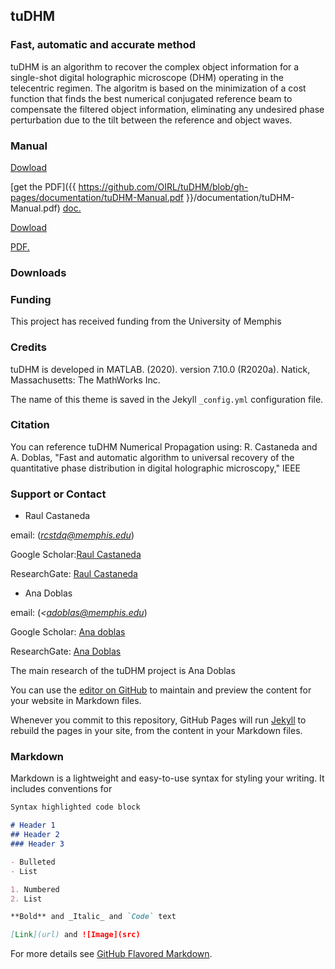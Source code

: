 ## tuDHM
### Fast, automatic and accurate method 

tuDHM is an algorithm to recover the complex object information for a single-shot digital holographic microscope (DHM) operating in the telecentric regimen. The algoritm is based on the minimization of a cost function that finds the best numerical conjugated reference beam to compensate the filtered object information, eliminating any undesired phase perturbation due to the tilt between the reference and object waves. 




### Manual
[Dowload](https://github.com/OIRL/tuDHM/blob/gh-pages/tuDHM-Manual.docx)

[get the PDF]({{ https://github.com/OIRL/tuDHM/blob/gh-pages/documentation/tuDHM-Manual.pdf }}/documentation/tuDHM-Manual.pdf)
<a href="OIRL.github.io/OIRL/tuDHM/blob/gh-pages/tuDHM-Manual.docx">doc.</a>

<a href="/documentation/tuDHM-Manual.pdf" class="image fit"><img src="images/marr_pic.jpg" alt="">Dowload</a>

<a href="https://github.com/OIRL/tuDHM/blob/gh-pages/">PDF.</a>
### Downloads



### Funding

This project has received funding from the University of Memphis


### Credits

tuDHM is developed in MATLAB. (2020). version 7.10.0 (R2020a). Natick, Massachusetts: The MathWorks Inc.


The name of this theme is saved in the Jekyll `_config.yml` configuration file.

### Citation
You can reference tuDHM Numerical Propagation using: R. Castaneda and A. Doblas, "Fast and automatic algorithm to universal recovery of the quantitative phase distribution in digital holographic microscopy," IEEE

### Support or Contact

* Raul Castaneda 


email: (*rcstdq@memphis.edu*)


Google Scholar:[Raul Castaneda](https://scholar.google.es/citations?user=PvvDEMYAAAAJ&hl=en)


ResearchGate: [Raul Castaneda](https://www.researchgate.net/profile/Raul_Castaneda_Quintero)


* Ana Doblas 


email: (*<adoblas@memphis.edu*)


Google Scholar: [Ana doblas](https://scholar.google.es/citations?user=PvvDEMYAAAAJ&hl=en)


ResearchGate: [Ana Doblas](https://www.researchgate.net/profile/Ana_Doblas2)


The main research of the tuDHM project is Ana Doblas 


You can use the [editor on GitHub](https://github.com/OIRL/tuDHM/edit/gh-pages/index.md) to maintain and preview the content for your website in Markdown files.

Whenever you commit to this repository, GitHub Pages will run [Jekyll](https://jekyllrb.com/) to rebuild the pages in your site, from the content in your Markdown files.

### Markdown

Markdown is a lightweight and easy-to-use syntax for styling your writing. It includes conventions for

```markdown
Syntax highlighted code block

# Header 1
## Header 2
### Header 3

- Bulleted
- List

1. Numbered
2. List

**Bold** and _Italic_ and `Code` text

[Link](url) and ![Image](src)
```

For more details see [GitHub Flavored Markdown](https://guides.github.com/features/mastering-markdown/).

